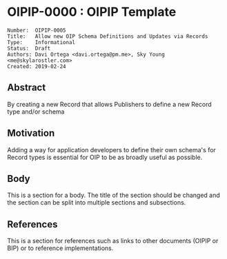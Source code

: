 # OIPIP-0000 : OIPIP Template

```
Number:  OIPIP-0005
Title:   Allow new OIP Schema Definitions and Updates via Records
Type:    Informational
Status:  Draft
Authors: Davi Ortega <davi.ortega@pm.me>, Sky Young <me@skylarostler.com>
Created: 2019-02-24
```

## Abstract

By creating a new Record that allows Publishers to define a new Record type and/or schema

## Motivation

Adding a way for application developers to define their own schema's for Record types is essential for OIP to be as broadly useful as possible. 

## Body

This is a section for a body. The title of the section should be changed
and the section can be split into multiple sections and subsections.

## References

This is a section for references such as links to other documents (OIPIP or BIP)
or to reference implementations.
